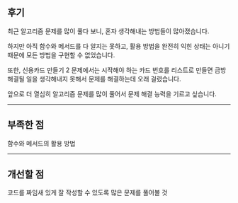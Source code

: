 ## 후기

최근 알고리즘 문제를 많이 풀다 보니, 혼자 생각해내는 방법들이 많아졌습니다.

하지만 아직 함수와 메서드를 다 알지는 못하고, 활용 방법을 완전히 익힌 상태는 아니기 때문에 모든 방법을 구현할 수 없었습니다.

또한, 신용카드 만들기 2 문제에서는 시작해야 하는 카드 번호를 리스트로 만들면 금방 해결될 일을 생각해내지 못해서 문제를 해결하는데 오래 걸렸습니다.

앞으로 더 열심히 알고리즘 문제를 많이 풀어서 문제 해결 능력을 기르고 싶습니다.

---

## 부족한 점

함수와 메서드의 활용 방법

---

## 개선할 점

코드를 짜임새 있게 잘 작성할 수 있도록 많은 문제를 풀어볼 것